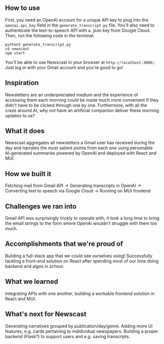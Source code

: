 ## How to use
First, you need an OpenAI account for a unique API key to plug into the `openai.api_key` field in the `generate_transcript.py` file.
You'll also need to authenticate the text-to-speech API with a .json key from Google Cloud.
Then, run the following code in the terminal:
```
python3 generate_transcript.py
cd newscast
npm start
```
You'll be able to use Newscast in your browser at `http://localhost:3000/`. Just log in with your Gmail account and you're good to go!

## Inspiration
Newsletters are an underpreciated medium and the experience of accessing them each morning could be made much more convenient if they didn't have to be clicked through one by one. Furthermore, with all the craze around AI, why not have an artificial companion deliver these morning updates to us?
## What it does
Newscast aggregates all newsletters a Gmail user has received during the day and narrates the most salient points from each one using personable AI-generated summaries powered by OpenAI and deployed with React and MUI.
## How we built it
Fetching mail from Gmail API -> Generating transcripts in OpenAI -> Converting text to speech via Google Cloud -> Running on MUI frontend
## Challenges we ran into
Gmail API was surprisingly trickly to operate with; it took a long time to bring the email strings to the form where OpenAi wouldn't struggle with them too much.
## Accomplishments that we're proud of
Building a full-stack app that we could see ourselves using! Successfully tackling a front-end solution on React after spending most of our time doing backend and algos in school.
## What we learned
Integrating APIs with one another, building a workable frontend solution in React and MUI.
## What's next for Newscast
Generating narratives grouped by publication/day/genre. Adding more UI features, e.g. cards pertaining to indidividual newspapers. Building a proper backend (Flask?) to support users and e.g. saving transcripts.
